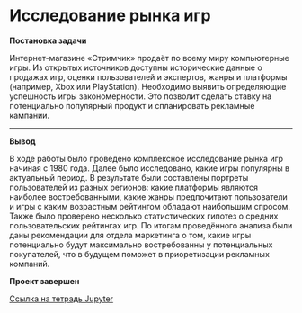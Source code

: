 # Исследование рынка игр

<b> Постановка задачи </b>

Интернет-магазине «Стримчик» продаёт по всему миру компьютерные игры. Из открытых источников доступны исторические данные о продажах игр, оценки пользователей и экспертов, жанры и платформы (например, Xbox или PlayStation). Необходимо выявить определяющие успешность игры закономерности. Это позволит сделать ставку на потенциально популярный продукт и спланировать рекламные кампании.

---

<b>Вывод</b>

В ходе работы было проведено комплексное исследование рынка игр начиная с 1980 года. Далее было исследовано, какие игры популярны в актуальный период. В результате были составлены портреты пользователей из разных регионов: какие платформы являются наиболее востребованными, какие жанры предпочитают пользователи и игры с каким возрастным рейтингом обладают наибольшим спросом. Также было проверено несколько статистических гипотез о средних пользовательских рейтингах игр. 
По итогам проведённого анализа были даны рекомендации для отдела маркетинга о том, какие игры потенциально будут максимально востребованны у потенциальных покупателей, что в будущем поможет в приоретизации рекламных компаний.

<b>Проект завершен</b>

[Ссылка на тетрадь Jupyter](https://github.com/Vadimius1010/Portfolio/blob/2245d5809291b614b11aa3cf4ba80b7d81da02ef/%D0%98%D1%81%D1%81%D0%BB%D0%B5%D0%B4%D0%BE%D0%B2%D0%B0%D0%BD%D0%B8%D0%B5%20%D1%80%D1%8B%D0%BD%D0%BA%D0%B0%20%D0%B8%D0%B3%D1%80/%D0%98%D1%81%D1%81%D0%BB%D0%B5%D0%B4%D0%BE%D0%B2%D0%B0%D0%BD%D0%B8%D0%B5%20%D1%80%D1%8B%D0%BD%D0%BA%D0%B0%20%D0%B8%D0%B3%D1%80.ipynb)
